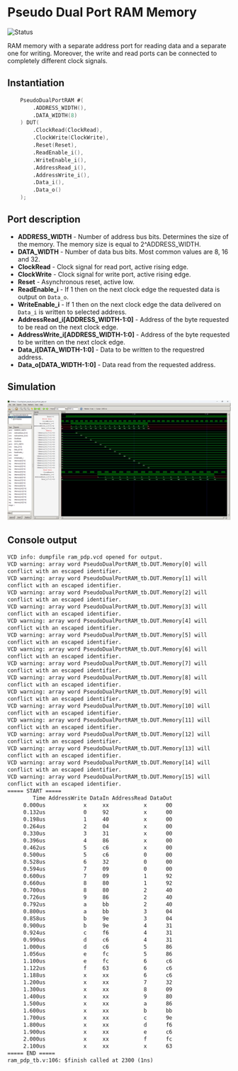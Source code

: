 # Pseudo Dual Port RAM Memory

![Status](https://img.shields.io/badge/STATUS-READY-green.svg)

RAM memory with a separate address port for reading data and a separate one for writing. Moreover, the write and read ports can be connected to completely different clock signals.

## Instantiation

```verilog	
	PseudoDualPortRAM #(
		.ADDRESS_WIDTH(),
		.DATA_WIDTH(8)
	) DUT(
		.ClockRead(ClockRead),
		.ClockWrite(ClockWrite),
		.Reset(Reset),
		.ReadEnable_i(),
		.WriteEnable_i(),
		.AddressRead_i(),
		.AddressWrite_i(),
		.Data_i(),
		.Data_o()
	);
```

## Port description

+ **ADDRESS_WIDTH** - Number of address bus bits. Determines the size of the memory. The memory size is equal to 2^ADDRESS_WIDTH.
+ **DATA_WIDTH** - Number of data bus bits. Most common values are 8, 16 and 32. 
+ **ClockRead** - Clock signal for read port, active rising edge.
+ **ClockWrite** - Clock signal for write port, active rising edge.
+ **Reset** - Asynchronous reset, active low.
+ **ReadEnable_i** - If 1 then on the next clock edge the requested data is output on `Data_o`.
+ **WriteEnable_i** - If 1 then on the next clock edge the data delivered on `Data_i` is written to selected address.
+ **AddressRead_i[ADDRESS_WIDTH-1:0]** - Address of the byte requested to be read on the next clock edge.
+ **AddressWrite_i[ADDRESS_WIDTH-1:0]** - Address of the byte requested to be written on the next clock edge.
+ **Data_i[DATA_WIDTH-1:0]** - Data to be written to the requestred address.
+ **Data_o[DATA_WIDTH-1:0]** - Data read from the requested address.
    
## Simulation

![Simulation](simulation.png "Simulation")

## Console output

    VCD info: dumpfile ram_pdp.vcd opened for output.
    VCD warning: array word PseudoDualPortRAM_tb.DUT.Memory[0] will conflict with an escaped identifier.
    VCD warning: array word PseudoDualPortRAM_tb.DUT.Memory[1] will conflict with an escaped identifier.
    VCD warning: array word PseudoDualPortRAM_tb.DUT.Memory[2] will conflict with an escaped identifier.
    VCD warning: array word PseudoDualPortRAM_tb.DUT.Memory[3] will conflict with an escaped identifier.
    VCD warning: array word PseudoDualPortRAM_tb.DUT.Memory[4] will conflict with an escaped identifier.
    VCD warning: array word PseudoDualPortRAM_tb.DUT.Memory[5] will conflict with an escaped identifier.
    VCD warning: array word PseudoDualPortRAM_tb.DUT.Memory[6] will conflict with an escaped identifier.
    VCD warning: array word PseudoDualPortRAM_tb.DUT.Memory[7] will conflict with an escaped identifier.
    VCD warning: array word PseudoDualPortRAM_tb.DUT.Memory[8] will conflict with an escaped identifier.
    VCD warning: array word PseudoDualPortRAM_tb.DUT.Memory[9] will conflict with an escaped identifier.
    VCD warning: array word PseudoDualPortRAM_tb.DUT.Memory[10] will conflict with an escaped identifier.
    VCD warning: array word PseudoDualPortRAM_tb.DUT.Memory[11] will conflict with an escaped identifier.
    VCD warning: array word PseudoDualPortRAM_tb.DUT.Memory[12] will conflict with an escaped identifier.
    VCD warning: array word PseudoDualPortRAM_tb.DUT.Memory[13] will conflict with an escaped identifier.
    VCD warning: array word PseudoDualPortRAM_tb.DUT.Memory[14] will conflict with an escaped identifier.
    VCD warning: array word PseudoDualPortRAM_tb.DUT.Memory[15] will conflict with an escaped identifier.
    ===== START =====
            Time AddressWrite DataIn AddressRead DataOut
         0.000us            x     xx           x      00
         0.132us            0     92           x      00
         0.198us            1     40           x      00
         0.264us            2     04           x      00
         0.330us            3     31           x      00
         0.396us            4     86           x      00
         0.462us            5     c6           x      00
         0.500us            5     c6           0      00
         0.528us            6     32           0      00
         0.594us            7     09           0      00
         0.600us            7     09           1      92
         0.660us            8     80           1      92
         0.700us            8     80           2      40
         0.726us            9     86           2      40
         0.792us            a     bb           2      40
         0.800us            a     bb           3      04
         0.858us            b     9e           3      04
         0.900us            b     9e           4      31
         0.924us            c     f6           4      31
         0.990us            d     c6           4      31
         1.000us            d     c6           5      86
         1.056us            e     fc           5      86
         1.100us            e     fc           6      c6
         1.122us            f     63           6      c6
         1.188us            x     xx           6      c6
         1.200us            x     xx           7      32
         1.300us            x     xx           8      09
         1.400us            x     xx           9      80
         1.500us            x     xx           a      86
         1.600us            x     xx           b      bb
         1.700us            x     xx           c      9e
         1.800us            x     xx           d      f6
         1.900us            x     xx           e      c6
         2.000us            x     xx           f      fc
         2.100us            x     xx           x      63
    ===== END =====
    ram_pdp_tb.v:106: $finish called at 2300 (1ns)
